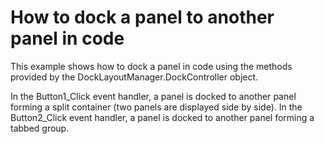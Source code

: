 # How to dock a panel to another panel in code


<p>This example shows how to dock a panel in code using the methods provided by the DockLayoutManager.DockController object.</p><p>In the Button1_Click event handler, a panel is docked to another panel forming a split container (two panels are displayed side by side). In the Button2_Click event handler, a panel is docked to another panel forming a tabbed group. </p>

<br/>



